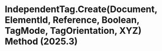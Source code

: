 # IndependentTag.Create(Document, ElementId, Reference, Boolean, TagMode, TagOrientation, XYZ) Method (2025.3)

﻿